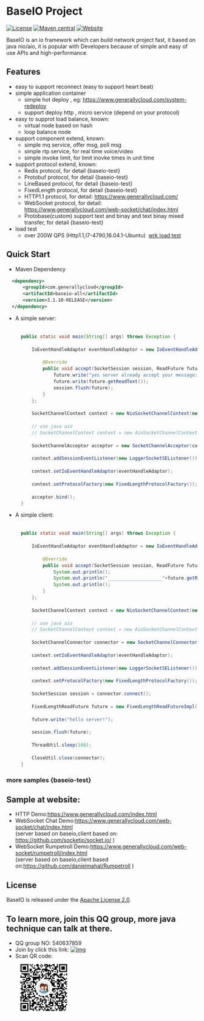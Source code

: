 
# BaseIO Project

[![License](https://img.shields.io/badge/License-Apache%202.0-585ac2.svg)](https://github.com/generallycloud/baseio/blob/master/LICENSE.txt)
[![Maven central](https://img.shields.io/badge/maven%20central-3.1.10.RELEASE-green.svg)](http://mvnrepository.com/artifact/com.generallycloud/baseio-all)
[![Website](https://img.shields.io/badge/website-generallycloud-green.svg)](https://www.generallycloud.com)

BaseIO is an io framework which can build network project fast, it based on java nio/aio, it is popular with Developers because of simple and easy of use APIs and high-performance.

## Features

* easy to support reconnect (easy to support heart beat)
* simple application container
  * simple hot deploy , eg: https://www.generallycloud.com/system-redeploy
  * support deploy http , micro service (depend on your protocol)
* easy to supprot load balance, known:
  * virtual node based on hash
  * loop balance node 
* support component extend, known:
  * simple mq service, offer msg, poll msg
  * simple rtp service, for real time voice/video 
  * simple invoke limit, for limit inovke times in unit time
* support protocol extend, known:
  * Redis protocol, for detail {baseio-test}
  * Protobuf protocol, for detail {baseio-test}
  * LineBased protocol, for detail {baseio-test}
  * FixedLength protocol, for detail {baseio-test}
  * HTTP1.1 protocol, for detail: https://www.generallycloud.com/
  * WebSocket protocol, for detail: https://www.generallycloud.com/web-socket/chat/index.html 
  * Protobase(custom) support text and binay and text binay mixed transfer, for detail {baseio-test}
* load test
  * over 200W QPS (Http1.1,I7-4790,16.04.1-Ubuntu)  [wrk load test](/baseio-documents/load-test/load-test-http.txt)
 
## Quick Start

 * Maven Dependency

  ```xml  
	<dependency>
		<groupId>com.generallycloud</groupId>
		<artifactId>baseio-all</artifactId>
		<version>3.1.10-RELEASE</version>
	</dependency>  
  ```
  
* A simple server:

  ```Java

	public static void main(String[] args) throws Exception {

		IoEventHandleAdaptor eventHandleAdaptor = new IoEventHandleAdaptor() {

			@Override
			public void accept(SocketSession session, ReadFuture future) throws Exception {
				future.write("yes server already accept your message:");
				future.write(future.getReadText());
				session.flush(future);
			}
		};
		
		SocketChannelContext context = new NioSocketChannelContext(new ServerConfiguration(18300));
		
		// use java aio
		// SocketChannelContext context = new AioSocketChannelContext(new ServerConfiguration(18300));
		
		SocketChannelAcceptor acceptor = new SocketChannelAcceptor(context);
		
		context.addSessionEventListener(new LoggerSocketSEListener());
		
		context.setIoEventHandleAdaptor(eventHandleAdaptor);
		
		context.setProtocolFactory(new FixedLengthProtocolFactory());

		acceptor.bind();
	}

  ```

* A simple client:

  ```Java

	public static void main(String[] args) throws Exception {

		IoEventHandleAdaptor eventHandleAdaptor = new IoEventHandleAdaptor() {

			@Override
			public void accept(SocketSession session, ReadFuture future) throws Exception {
				System.out.println();
				System.out.println("____________________"+future.getReadText());
				System.out.println();
			}
		};
		
		SocketChannelContext context = new NioSocketChannelContext(new ServerConfiguration("localhost", 18300));
		
		// use java aio
		// SocketChannelContext context = new AioSocketChannelContext(new ServerConfiguration(18300));
				
		SocketChannelConnector connector = new SocketChannelConnector(context);
		
		context.setIoEventHandleAdaptor(eventHandleAdaptor);
		
		context.addSessionEventListener(new LoggerSocketSEListener());

		context.setProtocolFactory(new FixedLengthProtocolFactory());
		
		SocketSession session = connector.connect();

		FixedLengthReadFuture future = new FixedLengthReadFutureImpl(context);

		future.write("hello server!");

		session.flush(future);
		
		ThreadUtil.sleep(100);

		CloseUtil.close(connector);
	}

  ```

###	more samples {baseio-test}

## Sample at website:
* HTTP Demo:https://www.generallycloud.com/index.html
* WebSocket Chat Demo:https://www.generallycloud.com/web-socket/chat/index.html                                
 (server based on baseio,client based on: https://github.com/socketio/socket.io/ )
* WebSocket Rumpetroll Demo:https://www.generallycloud.com/web-socket/rumpetroll/index.html                                
 (server based on baseio,client based on:https://github.com/danielmahal/Rumpetroll )

## License

BaseIO is released under the [Apache License 2.0](http://www.apache.org/licenses/LICENSE-2.0).

## To learn more, join this QQ group, more java technique can talk at there.
 * QQ group NO: 540637859
 * Join by click this link: [![img](http://pub.idqqimg.com/wpa/images/group.png)](http://shang.qq.com/wpa/qunwpa?idkey=2bd71e10d876bb6035fa0ddc6720b5748fc8985cb666e17157d17bcfbd2bdaef)
 * Scan QR code:<br />  ![image](/baseio-documents/popularize/java-io-group-code-small.png)

